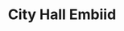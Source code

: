 ---
pid: LLG164
title: City Hall Embiid
location_transcription: On Top of City Hall
zipcode: '19118'
outside_phl: 
neighborhood: Chestnut Hill
age: '18'
age_range: 13-19
instagram: 
image_file_name: LLG_164.jpg
proposal_transcription: Put a statue of Joel Embiid on top of city hall.
topic: Pop Culture,Sports
topic_summary: 0, 0
type: Sculpture Statue
keywords_other: the process, trust the process, joel embiid, goat, 76ers, basketball
credit: Max Sevin
image_labels: 
twitter: 
facebook: 
permalink: "/monuments/llg164/"
layout: item-page
---